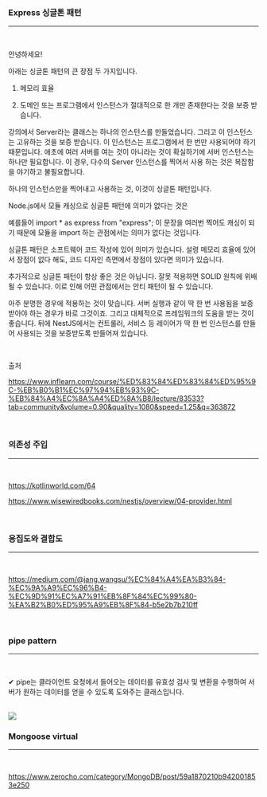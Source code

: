 ### Express 싱글톤 패턴

---

<br>

안녕하세요!

아래는 싱글톤 패턴의 큰 장점 두 가지입니다.

1. 메모리 효율

2. 도메인 또는 프로그램에서 인스턴스가 절대적으로 한 개만 존재한다는 것을 보증 받습니다.

강의에서 Server라는 클래스는 하나의 인스턴스를 만들었습니다. 그리고 이 인스턴스는 고유하는 것을 보증 받습니다. 이 인스턴스는 프로그램에서 한 번만 사용되어야 하기 때문입니다. 애초에 여러 서버를 여는 것이 아니라는 것이 확실하기에 서버 인스턴스는 하나만 필요합니다. 이 경우, 다수의 Server 인스턴스를 찍어서 사용 하는 것은 복잡함을 야기하고 불필요합니다.

하나의 인스턴스만을 찍어내고 사용하는 것, 이것이 싱글톤 패턴입니다.

Node.js에서 모듈 캐싱으로 싱글톤 패턴에 의미가 없다는 것은

예를들어 import \* as express from "express"; 이 문장을 여러번 찍어도 캐싱이 되기 때문에 모듈을 import 하는 관점에서는 의미가 없다는 것입니다.

싱글톤 패턴은 소프트웨어 코드 작성에 있어 의미가 있습니다. 설령 메모리 효율에 있어서 장점이 없다 해도, 코드 디자인 측면에서 장점이 있다면 의미가 있습니다.

추가적으로 싱글톤 패턴이 항상 좋은 것은 아닙니다. 잘못 적용하면 SOLID 원칙에 위배 될 수 있습니다. 이로 인해 어떤 관점에서는 안티 패턴이 될 수 있습니다.

아주 분명한 경우에 적용하는 것이 맞습니다. 서버 실행과 같이 딱 한 번 사용됨을 보증 받아야 하는 경우가 바로 그것이죠. 그리고 대체적으로 프레임워크의 도움을 받는 것이 좋습니다. 뒤에 NestJS에서는 컨트롤러, 서비스 등 레이어가 딱 한 번 인스턴스를 만들어 사용되는 것을 보증받도록 만들어져 있습니다.

<br>

출처

https://www.inflearn.com/course/%ED%83%84%ED%83%84%ED%95%9C-%EB%B0%B1%EC%97%94%EB%93%9C-%EB%84%A4%EC%8A%A4%ED%8A%B8/lecture/83533?tab=community&volume=0.90&quality=1080&speed=1.25&q=363872

<br>

### 의존성 주입

---

<br>

https://kotlinworld.com/64

https://www.wisewiredbooks.com/nestjs/overview/04-provider.html

<br>

### 응집도와 결합도

---

<Br>

https://medium.com/@jang.wangsu/%EC%84%A4%EA%B3%84-%EC%9A%A9%EC%96%B4-%EC%9D%91%EC%A7%91%EB%8F%84%EC%99%80-%EA%B2%B0%ED%95%A9%EB%8F%84-b5e2b7b210ff

<br>

### pipe pattern

---

<br>

✔ pipe는 클라이언트 요청에서 들어오는 데이터를 유효성 검사 및 변환을 수행하여 서버가 원하는 데이터를 얻을 수 있도록 도와주는 클래스입니다.

<br>

<img src="https://user-images.githubusercontent.com/62149784/147855182-45062266-d2a4-4a51-87f1-fc7f25190e06.png">

<br>

### Mongoose virtual

---

<br>

https://www.zerocho.com/category/MongoDB/post/59a1870210b942001853e250
